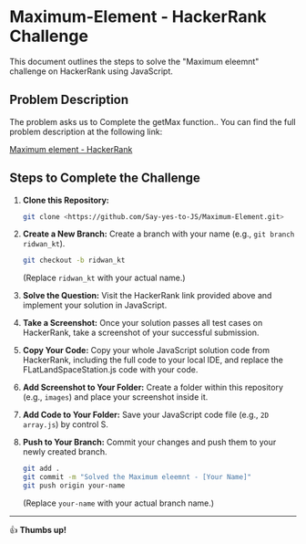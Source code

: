 # Maximum-Element - HackerRank Challenge

This document outlines the steps to solve the "Maximum eleemnt" challenge on HackerRank using JavaScript.

## Problem Description

The problem asks us to Complete the getMax function.. You can find the full problem description at the following link:

[Maximum element - HackerRank](https://www.hackerrank.com/challenges/maximum-element/problem?isFullScreen=true)

## Steps to Complete the Challenge

1.  **Clone this Repository:**
    ```bash
    git clone <https://github.com/Say-yes-to-JS/Maximum-Element.git>
    ```

2.  **Create a New Branch:**
    Create a branch with your name (e.g., `git branch ridwan_kt`).
    ```bash
    git checkout -b ridwan_kt
    ```
    (Replace `ridwan_kt` with your actual name.)

3.  **Solve the Question:**
    Visit the HackerRank link provided above and implement your solution in JavaScript.

4.  **Take a Screenshot:**
    Once your solution passes all test cases on HackerRank, take a screenshot of your successful submission.

5.  **Copy Your Code:**
    Copy your whole JavaScript solution code from HackerRank, including the full code to your local IDE, and replace the FLatLandSpaceStation.js code with your code.

6.  **Add Screenshot to Your Folder:**
    Create a folder within this repository (e.g., `images`) and place your screenshot inside it.

7.  **Add Code to Your Folder:**
    Save your JavaScript code file (e.g., `2D array.js`) by control S. 

8.  **Push to Your Branch:**
    Commit your changes and push them to your newly created branch.
    ```bash
    git add .
    git commit -m "Solved the Maximum eleemnt - [Your Name]"
    git push origin your-name
    ```
    (Replace `your-name` with your actual branch name.)

---

👍 **Thumbs up!**
